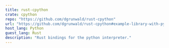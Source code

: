 ```yaml
---
title: rust-cpython
crate: cpython
repo: "https://github.com/dgrunwald/rust-cpython"
url: "https://github.com/dgrunwald/rust-cpython#example-library-with-python-bindings"
host_lang: Python
guest_lang: Rust
description: "Rust bindings for the python interpreter."
---
```

